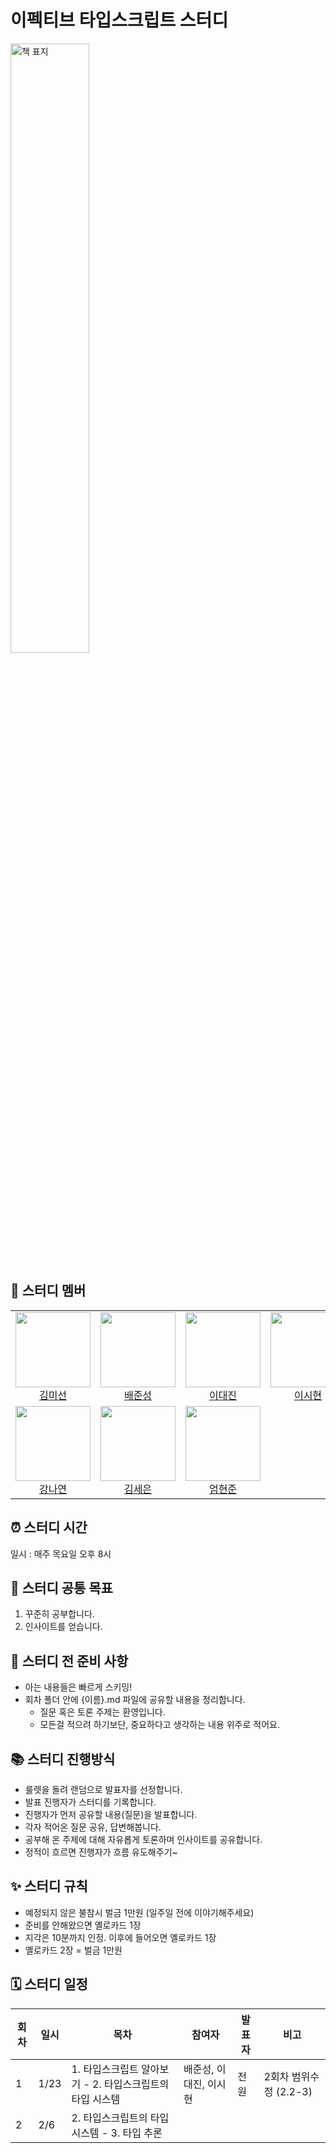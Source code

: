# 이펙티브 타입스크립트 스터디

<img src="https://github.com/user-attachments/assets/41e9a364-ccb3-46b0-a32d-52a411abdd12" width="50%" alt="책 표지" />

## 🏃 스터디 멤버

<table>
<tr>
  <td align="center">
    <img src="https://github.com/SoleiI.png?size=100" width="120px" height="120px"/><br/>
    <a href="https://github.com/SoleiI">김미선</a>
  </td>
  <td align="center">
    <img src="https://github.com/wet6123.png?size=100" width="120px" height="120px"/><br/>
    <a href="https://github.com/wet6123">배준성</a>
  </td>
  <td align="center">
    <img src="https://github.com/daejlee.png?size=100" width="120px" height="120px"/><br/>
    <a href="https://github.com/daejlee">이대진</a>
  </td>
  <td align="center">
    <img src="https://github.com/sihyuuun.png?size=100" width="120px" height="120px"/><br/>
    <a href="https://github.com/sihyuuun">이시현</a>
  </td>
</tr>
<tr>
  <td align="center">
    <img src="https://github.com/kongnayeon.png?size=100" width="120px" height="120px"/><br/>
    <a href="https://github.com/kongnayeon">강나연</a>
  </td>
  <td align="center">
    <img src="https://github.com/seeun0210.png?size=100" width="120px" height="120px"/><br/>
    <a href="https://github.com/seeun0210">김세은</a>
  </td>
  <td align="center">
    <img src="https://github.com/Eomhyunjun.png?size=100" width="120px" height="120px"/><br/>
    <a href="https://github.com/Eomhyunjun">엄현준</a>
  </td>
</tr>
</table>

## ⏰ 스터디 시간

일시 : 매주 목요일 오후 8시

## 🎯 스터디 공통 목표

1. 꾸준히 공부합니다.
2. 인사이트를 얻습니다.

## 🥊 스터디 전 준비 사항

- 아는 내용들은 빠르게 스키밍!
- 회차 폴더 안에 {이름}.md 파일에 공유할 내용을 정리합니다.
  - 질문 혹은 토론 주제는 환영입니다.
  - 모든걸 적으려 하기보단, 중요하다고 생각하는 내용 위주로 적어요.

## 📚 스터디 진행방식

- 룰렛을 돌려 랜덤으로 발표자를 선정합니다.
- 발표 진행자가 스터디를 기록합니다.
- 진행자가 먼저 공유할 내용(질문)을 발표합니다.
- 각자 적어온 질문 공유, 답변해봅니다.
- 공부해 온 주제에 대해 자유롭게 토론하며 인사이트를 공유합니다.
- 정적이 흐르면 진행자가 흐름 유도해주기~

## ✨ 스터디 규칙

- 예정되지 않은 불참시 벌금 1만원 (일주일 전에 이야기해주세요)
- 준비를 안해왔으면 옐로카드 1장
- 지각은 10분까지 인정. 이후에 들어오면 옐로카드 1장
- 옐로카드 2장 = 벌금 1만원

## 🗓 스터디 일정

| 회차 | 일시      | 목차                                                 | 참여자           | 발표자         | 비고        |
| ---- | --------- | ---------------------------------------------------- | ---------------- | -------------- | ----------- |
| 1    | 1/23      | 1. 타입스크립트 알아보기 - 2. 타입스크립트의 타입 시스템      | 배준성, 이대진, 이시현 | 전원 | 2회차 범위수정 (2.2-3) |
| 2    | 2/6       | 2. 타입스크립트의 타입 시스템 - 3. 타입 추론      |  |  |             |
